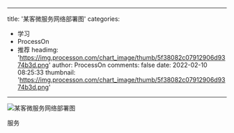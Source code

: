 
---
title: '某客微服务网络部署图'
categories: 
 - 学习
 - ProcessOn
 - 推荐
headimg: 'https://img.processon.com/chart_image/thumb/5f38082c07912906d9374b3d.png'
author: ProcessOn
comments: false
date: 2022-02-10 08:25:33
thumbnail: 'https://img.processon.com/chart_image/thumb/5f38082c07912906d9374b3d.png'
---

<div>   
<img class="thumb" alt="某客微服务网络部署图" src="https://img.processon.com/chart_image/thumb/5f38082c07912906d9374b3d.png" referrerpolicy="no-referrer">
<p>服务</p>  
</div>
            